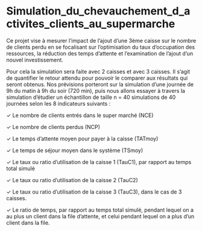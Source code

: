 # Simulation_du_chevauchement_d_activites_clients_au_supermarche

Ce projet vise à mesurer l’impact de l’ajout d’une 3ème caisse sur le nombre de clients perdu
en se focalisant sur l’optimisation du taux d’occupation des ressources, la réduction des temps 
d’attente et l’examination de l’ajout d’un nouvel investissement. 

Pour cela la simulation sera faite avec 2 caisses et avec 3 caisses. Il s’agit de quantifier le retour attendu pour pouvoir le 
comparer aux résultats qui seront obtenus.
Nos prévisions porteront sur la simulation d’une journée de 9h du matin à 9h du soir (720 min), 
puis nous allons essayer à travers la simulation d’étudier un échantillon de taille n = 40 
simulations de 40 journées selon les 8 indicateurs suivants :

✓ Le nombre de clients entrés dans le super marché (NCE) 

✓ Le nombre de clients perdus (NCP)

✓ Le temps d’attente moyen pour payer à la caisse (TATmoy) 

✓ Le temps de séjour moyen dans le système (TSmoy) 

✓ Le taux ou ratio d’utilisation de la caisse 1 (TauC1), par rapport au temps total simulé 

✓ Le taux ou ratio d’utilisation de la caisse 2 (TauC2)

✓ Le taux ou ratio d’utilisation de la caisse 3 (TauC3), dans le cas de 3 caisses.

✓ Le ratio de temps, par rapport au temps total simulé, pendant lequel on a au plus un client 
dans la file d’attente, et celui pendant lequel on a plus d’un client dans la file.
